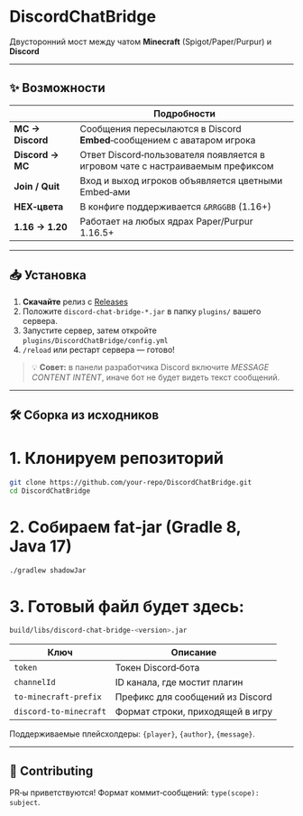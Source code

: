 # DiscordChatBridge

Двусторонний мост между чатом **Minecraft** (Spigot/Paper/Purpur) и **Discord**

---

## ✨ Возможности

|                  | Подробности                                                                      |
| ---------------- | -------------------------------------------------------------------------------- |
| **MC → Discord** | Сообщения пересылаются в Discord **Embed**‑сообщением с аватаром игрока          |
| **Discord → MC** | Ответ Discord‑пользователя появляется в игровом чате с настраиваемым префиксом   |
| **Join / Quit**  | Вход и выход игроков объявляется цветными Embed‑ами                              |
| **HEX‑цвета**    | В конфиге поддерживается `&RRGGBB` (1.16+)                                       |
| **1.16 → 1.20**  | Работает на любых ядрах Paper/Purpur 1.16.5+                                     |

---

## 📥 Установка

1. **Скачайте** релиз с [Releases](https://github.com/freadc0de/DiscordBridge/releases/tag/1.0)
2. Положите `discord-chat-bridge-*.jar` в папку `plugins/` вашего сервера.
3. Запустите сервер, затем откройте `plugins/DiscordChatBridge/config.yml`
4. `/reload` или рестарт сервера — готово!

> 💡 **Совет:** в панели разработчика Discord включите *MESSAGE CONTENT INTENT*, иначе бот не будет видеть текст сообщений.

---

## 🛠️ Сборка из исходников

# 1. Клонируем репозиторий
```bash
git clone https://github.com/your-repo/DiscordChatBridge.git
cd DiscordChatBridge
```

# 2. Собираем fat‑jar (Gradle 8, Java 17)
```bash
./gradlew shadowJar
```

# 3. Готовый файл будет здесь:
```bash
build/libs/discord-chat-bridge-<version>.jar
```

| Ключ                   | Описание                          |
| ---------------------- | --------------------------------- |
| `token`                | Токен Discord‑бота                |
| `channelId`            | ID канала, где мостит плагин      |
| `to‑minecraft-prefix`  | Префикс для сообщений из Discord  |
| `discord-to-minecraft` | Формат строки, приходящей в игру  |

Поддерживаемые плейсхолдеры: `{player}`, `{author}`, `{message}`.

---

## 🤝 Contributing

PR‑ы приветствуются!
Формат коммит‑сообщений: `type(scope): subject`.
